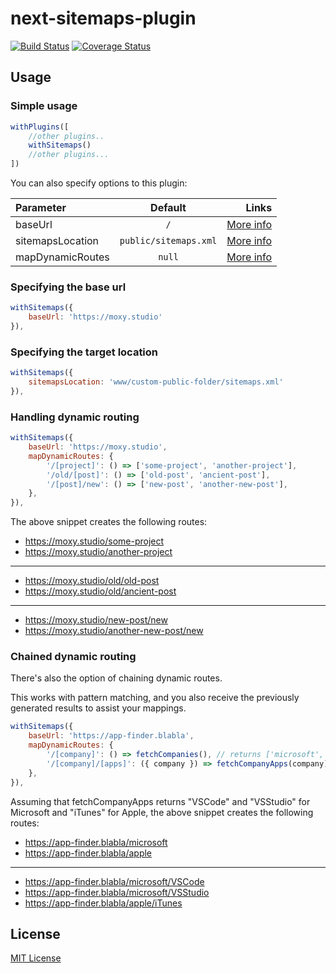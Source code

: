 # next-sitemaps-plugin

[![Build Status][travis-image]][travis-url] [![Coverage Status][codecov-image]][codecov-url]

[travis-url]:https://travis-ci.org/moxystudio/next-sitemaps-plugin
[travis-image]:https://img.shields.io/travis/moxystudio/next-sitemaps-plugin/master.svg
[codecov-url]:https://codecov.io/gh/moxystudio/next-sitemaps-plugin
[codecov-image]:https://img.shields.io/codecov/c/github/moxystudio/next-sitemaps-plugin/master.svg

## Usage

### Simple usage

```js
withPlugins([
    //other plugins..
    withSitemaps()
    //other plugins...
])
```

You can also specify options to this plugin:

| Parameter         | Default                | Links                |
|:-------------|:--------------------------:|--------------------------:|
| baseUrl           | `/`                   | [More info](#specifying-the-base-url)
| sitemapsLocation  | `public/sitemaps.xml` | [More info](#specifying-the-target-location)
| mapDynamicRoutes  | `null`                | [More info](#handling-dynamic-routing)

### Specifying the base url

```js
withSitemaps({
    baseUrl: 'https://moxy.studio'
}),
```

### Specifying the target location

```js
withSitemaps({
    sitemapsLocation: 'www/custom-public-folder/sitemaps.xml'
}),
```

### Handling dynamic routing

```js
withSitemaps({
    baseUrl: 'https://moxy.studio',
    mapDynamicRoutes: {
        '/[project]': () => ['some-project', 'another-project'],
        '/old/[post]': () => ['old-post', 'ancient-post'],
        '/[post]/new': () => ['new-post', 'another-new-post'],
    },
}),
```

The above snippet creates the following routes:


* https://moxy.studio/some-project
* https://moxy.studio/another-project

--- 

* https://moxy.studio/old/old-post
* https://moxy.studio/old/ancient-post


--- 

* https://moxy.studio/new-post/new
* https://moxy.studio/another-new-post/new

### Chained dynamic routing

There's also the option of chaining dynamic routes.

This works with pattern matching, and you also receive the previously generated results to assist your mappings.

```js
withSitemaps({
    baseUrl: 'https://app-finder.blabla',
    mapDynamicRoutes: {
        '/[company]': () => fetchCompanies(), // returns ['microsoft', 'apple']
        '/[company]/[apps]': ({ company }) => fetchCompanyApps(company),
    },
}),
```

Assuming that fetchCompanyApps returns "VSCode" and "VSStudio" for Microsoft and "iTunes" for Apple,
the above snippet creates the following routes:


* https://app-finder.blabla/microsoft
* https://app-finder.blabla/apple

--- 

* https://app-finder.blabla/microsoft/VSCode
* https://app-finder.blabla/microsoft/VSStudio
* https://app-finder.blabla/apple/iTunes


## License

[MIT License](./LICENSE)
